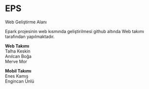 # EPS
Web Geliştirme Alanı

Epark projesinin web kısmında geliştirilmesi github altında Web takımı tarafından yapılmaktadır.


**Web Takımı**<br/>
Talha Keskin<br/>
Anılcan Boğa<br/>
Merve Mor

**Mobil Takımı**<br/>
Enes Kamış<br/>
Engincan Ünlü
